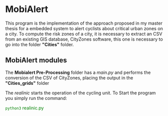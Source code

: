 # MobiAlert 

This program is the implementation of the approach proposed in my master thesis for a embedded system to alert cyclists about critical urban zones on a city.
To compute the risk zones of a city, it is necessary to extract an CSV from an existing GIS database, CityZones software, this one is necessary to go into the folder **"Cities"** folder. 

## MobiAlert modules
The **Mobialert Pre-Processing** folder has a *main.py* and performs the conversion of the CSV of CityZones, placing the output in the **"Cities_grids"** folder

The *realinic* starts the operation of the cycling unit. To Start the program you simply run the command:


<span style="color: green"> `python3` realinic.py </span>
